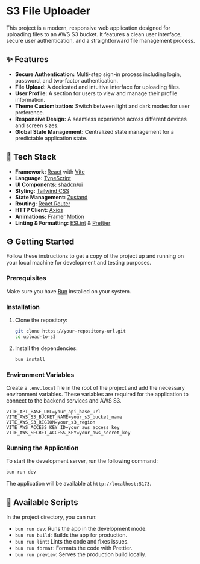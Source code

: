 # S3 File Uploader

This project is a modern, responsive web application designed for uploading files to an AWS S3 bucket. It features a clean user interface, secure user authentication, and a straightforward file management process.

## ✨ Features

- **Secure Authentication:** Multi-step sign-in process including login, password, and two-factor authentication.
- **File Upload:** A dedicated and intuitive interface for uploading files.
- **User Profile:** A section for users to view and manage their profile information.
- **Theme Customization:** Switch between light and dark modes for user preference.
- **Responsive Design:** A seamless experience across different devices and screen sizes.
- **Global State Management:** Centralized state management for a predictable application state.

## 🚀 Tech Stack

- **Framework:** [React](https://react.dev/) with [Vite](https://vitejs.dev/)
- **Language:** [TypeScript](https://www.typescriptlang.org/)
- **UI Components:** [shadcn/ui](https://ui.shadcn.com/)
- **Styling:** [Tailwind CSS](https://tailwindcss.com/)
- **State Management:** [Zustand](https://zustand-demo.pmnd.rs/)
- **Routing:** [React Router](https://reactrouter.com/)
- **HTTP Client:** [Axios](https://axios-http.com/)
- **Animations:** [Framer Motion](https://www.framer.com/motion/)
- **Linting & Formatting:** [ESLint](https://eslint.org/) & [Prettier](https://prettier.io/)

## ⚙️ Getting Started

Follow these instructions to get a copy of the project up and running on your local machine for development and testing purposes.

### Prerequisites

Make sure you have [Bun](https://bun.sh/) installed on your system.

### Installation

1.  Clone the repository:

    ```bash
    git clone https://your-repository-url.git
    cd upload-to-s3
    ```

2.  Install the dependencies:
    ```bash
    bun install
    ```

### Environment Variables

Create a `.env.local` file in the root of the project and add the necessary environment variables. These variables are required for the application to connect to the backend services and AWS S3.

```env
VITE_API_BASE_URL=your_api_base_url
VITE_AWS_S3_BUCKET_NAME=your_s3_bucket_name
VITE_AWS_S3_REGION=your_s3_region
VITE_AWS_ACCESS_KEY_ID=your_aws_access_key
VITE_AWS_SECRET_ACCESS_KEY=your_aws_secret_key
```

### Running the Application

To start the development server, run the following command:

```bash
bun run dev
```

The application will be available at `http://localhost:5173`.

## 📜 Available Scripts

In the project directory, you can run:

- `bun run dev`: Runs the app in the development mode.
- `bun run build`: Builds the app for production.
- `bun run lint`: Lints the code and fixes issues.
- `bun run format`: Formats the code with Prettier.
- `bun run preview`: Serves the production build locally.
